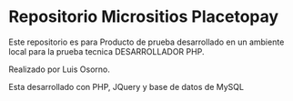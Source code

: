 # Repositorio Micrositios Placetopay

Este repositorio es para Producto de prueba desarrollado en un ambiente local para la prueba tecnica DESARROLLADOR PHP.

Realizado por Luis Osorno.

Esta desarrollado con PHP, JQuery y base de datos de MySQL